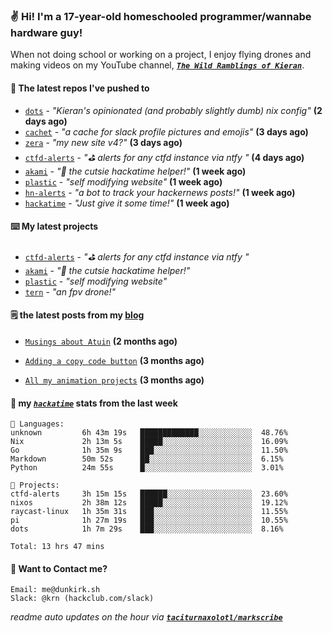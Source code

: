 ### ✌️ Hi! I'm a 17-year-old homeschooled programmer/wannabe hardware guy!

When not doing school or working on a project, I enjoy flying drones and making videos on my YouTube channel, [**_`The Wild Ramblings of Kieran`_**](https://youtube.com/@kieran.rambles).

#### 👷 The latest repos I've pushed to

- [`dots`](https://github.com/taciturnaxolotl/dots) - _"Kieran's opinionated (and probably slightly dumb) nix config"_ **(2 days ago)**
- [`cachet`](https://github.com/taciturnaxolotl/cachet) - _"a cache for slack profile pictures and emojis"_ **(3 days ago)**
- [`zera`](https://github.com/taciturnaxolotl/zera) - _"my new site v4?"_ **(3 days ago)**
- [`ctfd-alerts`](https://github.com/taciturnaxolotl/ctfd-alerts) - _"⛳ alerts for any ctfd instance via ntfy "_ **(4 days ago)**
- [`akami`](https://github.com/taciturnaxolotl/akami) - _"🌷 the cutsie hackatime helper!"_ **(1 week ago)**
- [`plastic`](https://github.com/taciturnaxolotl/plastic) - _"self modifying website"_ **(1 week ago)**
- [`hn-alerts`](https://github.com/taciturnaxolotl/hn-alerts) - _"a bot to track your hackernews posts!"_ **(1 week ago)**
- [`hackatime`](https://github.com/hackclub/hackatime) - _"Just give it some time!"_ **(1 week ago)**

#### ⌨️ My latest projects

- [`ctfd-alerts`](https://github.com/taciturnaxolotl/ctfd-alerts) - _"⛳ alerts for any ctfd instance via ntfy "_
- [`akami`](https://github.com/taciturnaxolotl/akami) - _"🌷 the cutsie hackatime helper!"_
- [`plastic`](https://github.com/taciturnaxolotl/plastic) - _"self modifying website"_
- [`tern`](https://github.com/taciturnaxolotl/tern) - _"an fpv drone!"_

#### 🗒️ the latest posts from my [blog](https://dunkirk.sh)

- [`Musings about Atuin`](https://dunkirk.sh/blog/atuin/) **(2 months ago)**

- [`Adding a copy code button`](https://dunkirk.sh/blog/adding-a-copy-button/) **(3 months ago)**

- [`All my animation projects`](https://dunkirk.sh/blog/my-animations/) **(3 months ago)**



#### 📡 my [_`hackatime`_](https://waka.hackclub.com) stats from the last week

```text
💾 Languages:
unknown         6h 43m 19s   █████████████░░░░░░░░░░░░  48.76%
Nix             2h 13m 5s    █████░░░░░░░░░░░░░░░░░░░░  16.09%
Go              1h 35m 9s    ███░░░░░░░░░░░░░░░░░░░░░░  11.50%
Markdown        50m 52s      ██░░░░░░░░░░░░░░░░░░░░░░░  6.15%
Python          24m 55s      █░░░░░░░░░░░░░░░░░░░░░░░░  3.01%

💼 Projects:
ctfd-alerts     3h 15m 15s   ██████░░░░░░░░░░░░░░░░░░░  23.60%
nixos           2h 38m 12s   █████░░░░░░░░░░░░░░░░░░░░  19.12%
raycast-linux   1h 35m 31s   ███░░░░░░░░░░░░░░░░░░░░░░  11.55%
pi              1h 27m 19s   ███░░░░░░░░░░░░░░░░░░░░░░  10.55%
dots            1h 7m 29s    ███░░░░░░░░░░░░░░░░░░░░░░  8.16%

Total: 13 hrs 47 mins
```

#### 📮 Want to Contact me?

```text
Email: me@dunkirk.sh
Slack: @krn (hackclub.com/slack)
```

_readme auto updates on the hour via [**`taciturnaxolotl/markscribe`**](https://github.com/taciturnaxolotl/markscribe)_
